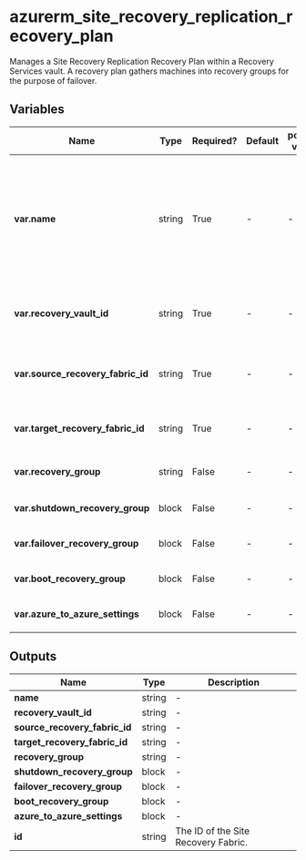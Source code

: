 # azurerm_site_recovery_replication_recovery_plan

Manages a Site Recovery Replication Recovery Plan within a Recovery Services vault. A recovery plan gathers machines into recovery groups for the purpose of failover.

## Variables

| Name | Type | Required? | Default  | possible values | Description |
| ---- | ---- | --------- | -------- | ----------- | ----------- |
| **var.name** | string | True | -  |  -  | The name of the Replication Plan. The name can contain only letters, numbers, and hyphens. It should start with a letter and end with a letter or a number. Can be a maximum of 63 characters. Changing this forces a new resource to be created. | 
| **var.recovery_vault_id** | string | True | -  |  -  | The ID of the vault that should be updated. Changing this forces a new resource to be created. | 
| **var.source_recovery_fabric_id** | string | True | -  |  -  | ID of source fabric to be recovered from. Changing this forces a new Replication Plan to be created. | 
| **var.target_recovery_fabric_id** | string | True | -  |  -  | ID of target fabric to recover. Changing this forces a new Replication Plan to be created. | 
| **var.recovery_group** | string | False | -  |  -  | Three or more `recovery_group` block defined as below. | 
| **var.shutdown_recovery_group** | block | False | -  |  -  | One `shutdown_recovery_group` block. | 
| **var.failover_recovery_group** | block | False | -  |  -  | One `failover_recovery_group` block. | 
| **var.boot_recovery_group** | block | False | -  |  -  | One or more `boot_recovery_group` blocks. | 
| **var.azure_to_azure_settings** | block | False | -  |  -  | An `azure_to_azure_settings` block. | 



## Outputs

| Name | Type | Description |
| ---- | ---- | --------- | 
| **name** | string  | - | 
| **recovery_vault_id** | string  | - | 
| **source_recovery_fabric_id** | string  | - | 
| **target_recovery_fabric_id** | string  | - | 
| **recovery_group** | string  | - | 
| **shutdown_recovery_group** | block  | - | 
| **failover_recovery_group** | block  | - | 
| **boot_recovery_group** | block  | - | 
| **azure_to_azure_settings** | block  | - | 
| **id** | string  | The ID of the Site Recovery Fabric. | 